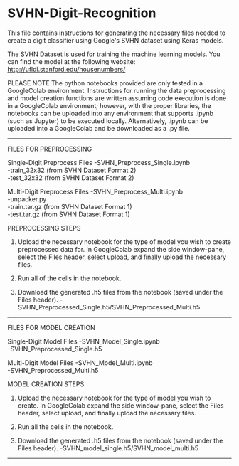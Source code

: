 # SVHN-Digit-Recognition

This file contains instructions for generating the necessary files needed to create 
a digit classifier using Google's SVHN dataset using Keras models.

The SVHN Dataset is used for training the machine learning models.
You can find the model at the following website:
http://ufldl.stanford.edu/housenumbers/

PLEASE NOTE
The python notebooks provided are only tested in a GoogleColab environment.
Instructions for running the data preprocessing and model creation functions are written assuming
code execution is done in a GoogleColab environment; however, with the proper libraries,
the notebooks can be uploaded into any environment that supports .ipynb (such as Jupyter) to
be executed locally. Alternatively, .ipynb can be uploaded into a GoogleColab and be downloaded
as a .py file.

**************************************************************************************************

FILES FOR PREPROCESSING

Single-Digit Preprocess Files
	-SVHN_Preprocess_Single.ipynb<br/>
	-train_32x32 (from SVHN Dataset Format 2)<br/>
	-test_32x32 (from SVHN Dataset Format 2)


Multi-Digit Preprocess Files
	-SVHN_Preprocess_Multi.ipynb<br/>
	-unpacker.py<br/>
	-train.tar.gz (from SVHN Dataset Format 1)<br/>
	-test.tar.gz (from SVHN Dataset Format 1)


PREPROCESSING STEPS

1) Upload the necessary notebook for the type of model you wish to create preprocessed data for.
   In GoogleColab expand the side window-pane, select the Files header, select upload,
   and finally upload the necessary files.
   
2) Run all of the cells in the notebook.

3) Download the generated .h5 files from the notebook (saved under the Files header).
	-SVHN_Preprocessed_Single.h5/SVHN_Preprocessed_Multi.h5
	
**************************************************************************************************

FILES FOR MODEL CREATION

Single-Digit Model Files
	-SVHN_Model_Single.ipynb<br/>
	-SVHN_Preprocessed_Single.h5<br/>

Multi-Digit Model Files
	-SVHN_Model_Multi.ipynb<br/>
	-SVHN_Preprocessed_Multi.h5

	
MODEL CREATION STEPS

1) Upload the necessary notebook for the type of model you wish to create.
   In GoogleColab expand the side window-pane, select the Files header, select upload,
   and finally upload the necessary files.
   
2) Run all the cells in the notebook.

3) Download the generated .h5 files from the notebook (saved under the Files header).
	-SVHN_model_single.h5/SVHN_model_multi.h5
	
**************************************************************************************************	
